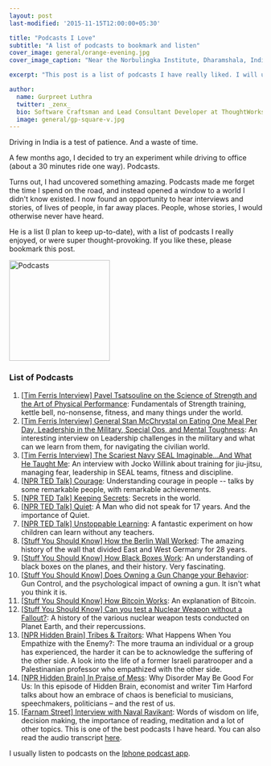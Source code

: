 ```yaml
---
layout: post
last-modified: '2015-11-15T12:00:00+05:30'

title: "Podcasts I Love"
subtitle: "A list of podcasts to bookmark and listen"
cover_image: general/orange-evening.jpg
cover_image_caption: "Near the Norbulingka Institute, Dharamshala, India"

excerpt: "This post is a list of podcasts I have really liked. I will update this post as I find more podcasts I like, so do consider bookmarking it."

author:
  name: Gurpreet Luthra
  twitter: _zenx_
  bio: Software Craftsman and Lead Consultant Developer at ThoughtWorks
  image: general/gp-square-v.jpg
---
```


Driving in India is a test of patience. And a waste of time.

A few months ago, I decided to try an experiment while driving to office (about a 30 minutes ride one way).
Podcasts.

Turns out, I had uncovered something amazing. Podcasts made me forget the time I spend on the road, and instead opened a window to a world I didn't know existed.
I now found an opportunity to hear interviews and stories, of lives of people, in far away places.
People, whose stories, I would otherwise never have heard.


He is a list (I plan to keep up-to-date), with a list of podcasts I really enjoyed, or were super thought-provoking. If you like these, please bookmark this post.

<img src="http://englishminds.co.uk/wp-content/uploads/2014/06/Podcast.jpg" alt="Podcasts" style="width: 200px;"/>

### List of Podcasts

1. [[Tim Ferris Interview] Pavel Tsatsouline on the Science of Strength and the Art of Physical Performance](http://fourhourworkweek.com/2015/01/15/pavel-tsatsouline/):
Fundamentals of Strength training, kettle bell, no-nonsense, fitness, and many things under the world.
2. [[Tim Ferris Interview] General Stan McChrystal on Eating One Meal Per Day, Leadership in the Military,
Special Ops, and Mental Toughness](http://fourhourworkweek.com/2015/07/05/stanley-mcchrystal/): An interesting interview on Leadership challenges in the military
and what can we learn from them, for navigating the civilian world.
3. [[Tim Ferris Interview] The Scariest Navy SEAL Imaginable…And What He Taught Me](http://fourhourworkweek.com/2015/09/25/jocko-willink/): An interview with Jocko Willink
about training for jiu-jitsu, managing fear, leadership in SEAL teams, fitness and discipline.
4. [[NPR TED Talk] Courage](http://www.npr.org/programs/ted-radio-hour/368757408/courage): Understanding courage in people -- talks by some remarkable people, with remarkable
achievements.
5. [[NPR TED Talk] Keeping Secrets](http://www.npr.org/programs/ted-radio-hour/377505449/keeping-secrets): Secrets in the world.
6. [[NPR TED Talk] Quiet](http://www.npr.org/programs/ted-radio-hour/357846020/quiet): A Man who did not speak for 17 years. And the importance of Quiet.
7. [[NPR TED Talk] Unstoppable Learning](http://www.npr.org/2013/04/25/179010396/unstoppable-learning): A fantastic experiment on how children can learn without any teachers.
8. [[Stuff You Should Know] How the Berlin Wall Worked](http://www.stuffyoushouldknow.com/podcasts/how-the-berlin-wall-worked/): The amazing history of the wall that divided East
and West Germany for 28 years.
9. [[Stuff You Should Know] How Black Boxes Work](http://www.stuffyoushouldknow.com/podcasts/black-boxes-work/): An understanding of black boxes on the planes, and their history. Very fascinating.
10. [[Stuff You Should Know] Does Owning a Gun Change your Behavior](http://www.stuffyoushouldknow.com/podcasts/owning-gun-change-behavior-2/): Gun Control, and the psychological impact of owning a gun.
It isn't what you think it is.
11. [[Stuff You Should Know] How Bitcoin Works](http://www.stuffyoushouldknow.com/podcasts/bitcoin-works/): An explanation of Bitcoin.
12. [[Stuff You Should Know] Can you test a Nuclear Weapon without a Fallout?](http://www.stuffyoushouldknow.com/podcasts/can-you-test-a-nuclear-weapon-without-a-fallout/): A history of the various nuclear weapon tests conducted on Planet Earth, and their repercussions.
13. [[NPR Hidden Brain] Tribes & Traitors](http://www.npr.org/2017/03/06/518786831/tribes-traitors-what-happens-when-you-empathize-with-the-enemy): What Happens When You Empathize with the Enemy?: The more trauma an individual or a group has experienced, the harder it can be to acknowledge the suffering of the other side. A look into the life of a former Israeli paratrooper and a Palestinanian professor who empathized with the other side.
14. [[NPR Hidden Brain] In Praise of Mess](http://www.npr.org/2016/11/29/503594516/in-praise-of-mess-why-disorder-may-be-good-for-us): Why Disorder May Be Good For Us: In this episode of Hidden Brain, economist and writer Tim Harford talks about how an embrace of chaos is beneficial to musicians, speechmakers, politicians – and the rest of us.
15. [[Farnam Street] Interview with Naval Ravikant](https://fs.blog/naval-ravikant/): Words of wisdom on life, decision making, the importance of reading, meditation and a lot of other topics. This is one of the best podcasts I have heard. You can also read the audio transcript [here](https://www.fs.blog/wp-content/uploads/2017/02/Naval-Ravikant-TKP.pdf).

I usually listen to podcasts on the [Iphone podcast app](https://itunes.apple.com/in/app/podcasts/id525463029?mt=8&ign-mpt=uo%3D4).

